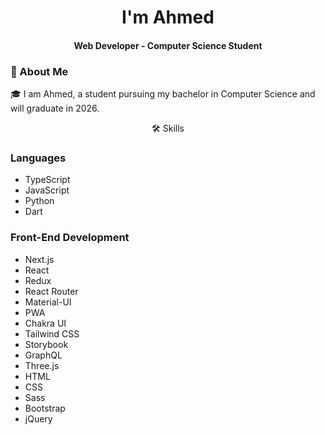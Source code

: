 <h1 align="center">
  I'm Ahmed 
</h1>
<h4 align="center">
  Web Developer - Computer Science Student
</h4>


### 🚀 About Me


<p>
  🎓 I am Ahmed, a student pursuing my bachelor in Computer Science and will graduate in 2026.
</p>

<p align="center">
  🛠️ Skills
</p>

### Languages
- TypeScript
- JavaScript
- Python
- Dart

### Front-End Development
- Next.js
- React
- Redux
- React Router
- Material-UI
- PWA
- Chakra UI
- Tailwind CSS
- Storybook
- GraphQL
- Three.js
- HTML
- CSS
- Sass
- Bootstrap
- jQuery
